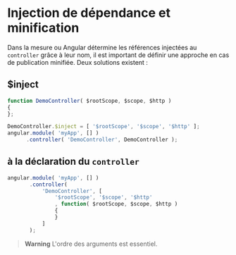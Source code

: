 # Injection de dépendance et minification
 
 Dans la mesure ou Angular détermine les références injectées au `controller` grâce à leur nom, il est important de définir une approche en cas de publication minifiée.
 Deux solutions existent :
 
 ## $inject
 
 ```javascript
function DemoController( $rootScope, $scope, $http )
{
};

DemoController.$inject = [ '$rootScope', '$scope', '$http' ];
angular.module( 'myApp', [] )
       .controller( 'DemoController', DemoController ); 
 ```
 
## à la déclaration du `controller`

```javascript
angular.module( 'myApp', [] )
       .controller(
	       'DemoController', [
		       '$rootScope', '$scope', '$http'
		       , function( $rootScope, $scope, $http )
		       {
		       }
	       ]
       );
```

> **Warning** L'ordre des arguments est essentiel.